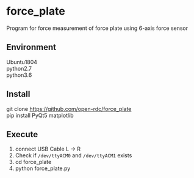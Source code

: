 # force_plate  

Program for force measurement of force plate using 6-axis force sensor  

## Environment  
Ubuntu1804  
python2.7  
python3.6  

## Install  

git clone https://github.com/open-rdc/force_plate  
pip install PyQt5 matplotlib

## Execute  

1) connect USB Cable L -> R  
3) Check if `/dev/ttyACM0` and `/dev/ttyACM1` exists  
3) cd force_plate
4) python force_plate.py
